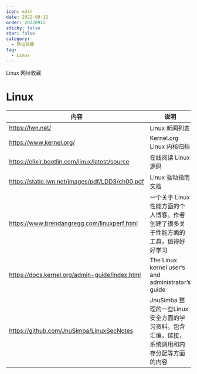 ```yaml
---
icon: edit
date: 2022-09-12
order: 20220912
sticky: false
star: false
category:
  - 网址收藏
tag:
  - Linux
---
```


Linux 网址收藏

<!-- more -->

# Linux
| 内容  | 说明  |
| ----- | ----- |
|https://lwn.net/| Linux 新闻列表|
|https://www.kernel.org/| Kernel.org Linux 内核归档|
|https://elixir.bootlin.com/linux/latest/source| 在线阅读 Linux 源码|
|https://static.lwn.net/images/pdf/LDD3/ch00.pdf| Linux 驱动指南文档|
|https://www.brendangregg.com/linuxperf.html| 一个关于 Linux 性能方面的个人博客。作者创建了很多关于性能方面的工具，值得好好学习|
|https://docs.kernel.org/admin-guide/index.html|The Linux kernel user’s and administrator’s guide|
|https://github.com/JnuSimba/LinuxSecNotes | JnuSimba 整理的一些Linux安全方面的学习资料。包含汇编，链接，系统调用和内存分配等方面的内容 |


